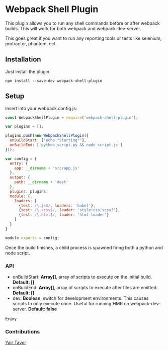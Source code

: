 # Webpack Shell Plugin

This plugin allows you to run any shell commands before or after webpack builds. This will work for both webpack and webpack-dev-server.

This goes great if you want to run any reporting tools or tests like selenium, protractor, phantom, ect.

## Installation

Just install the plugin

`npm install --save-dev webpack-shell-plugin`

## Setup

Insert into your webpack.config.js:

```js
const WebpackShellPlugin = require('webpack-shell-plugin');

var plugins = [];

plugins.push(new WebpackShellPlugin({
  onBuildStart: ['echo "Starting"'],
  onBuildEnd: ['python script.py && node script.js']
}));

var config = {
  entry: {
    app: __dirname + 'src/app.js'
  },
  output: {
    path: __dirname + 'dest'
  },
  plugins: plugins,
  module: {
    loaders: [
      {test: /\.js$/, loaders: 'babel'},
      {test: /\.scss$/, loader: 'style!css!scss?'},
      {test: /\.html$/, loader: 'html-loader'}
    ]
  }
}

module.exports = config;

```
Once the build finishes, a child process is spawned firing both a python and node script.

### API
* onBuildStart: **Array[]**, array of scripts to execute on the initial build. **Default: []**
* onBuildEnd: **Array[]**, array of scripts to execute after files are emitted. **Default: []**
* dev: **Boolean**, switch for development environments. This causes scripts to only execute once. Useful for running HMR on webpack-dev-server. **Default: false**

Enjoy

### Contributions
[Yair Tavor]("http://stackoverflow.com/users/3054454/yair-tavor")

